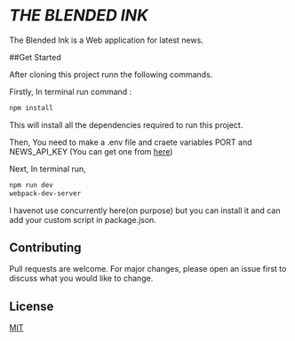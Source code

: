 # **_THE BLENDED INK_**

The Blended Ink is a Web application for latest news.

##Get Started

After cloning this project runn the following commands.

Firstly,
In terminal run command :

```bash
npm install
```

This will install all the dependencies required to run this project.

Then,
You need to make a .env file and craete variables PORT and NEWS_API_KEY (You can get one from [here](https://newsapi.org/))

Next,
In terminal run,

```bash
npm run dev
webpack-dev-server
```

I havenot use concurrently here(on purpose) but you can install it and can add your custom script in package.json.

## Contributing

Pull requests are welcome. For major changes, please open an issue first to discuss what you would like to change.

## License

[MIT](https://choosealicense.com/licenses/mit/)
